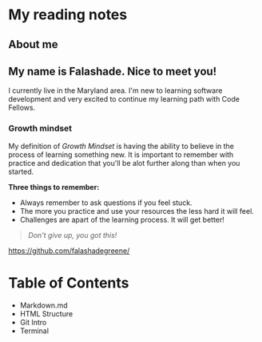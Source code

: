 # My reading notes 

## About me 

## My name is Falashade. Nice to meet you!

I currently live in the Maryland area. I'm new to learning software development and very excited to continue my learning path with Code Fellows. 

### **Growth mindset**

My definition of _Growth Mindset_ is having the ability to believe in the process of learning something new. It is important to remember with practice and dedication that you'll be alot further along than when you started. 

**Three things to remember:**

- Always remember to ask questions if you feel stuck.
- The more you practice and use your resources the less hard it will feel.
- Challenges are apart of the learning process. It will get better! 

> *Don't give up, you got this!*



<https://github.com/falashadegreene/>

# Table of Contents

- Markdown.md
- HTML Structure 
- Git Intro
- Terminal 
